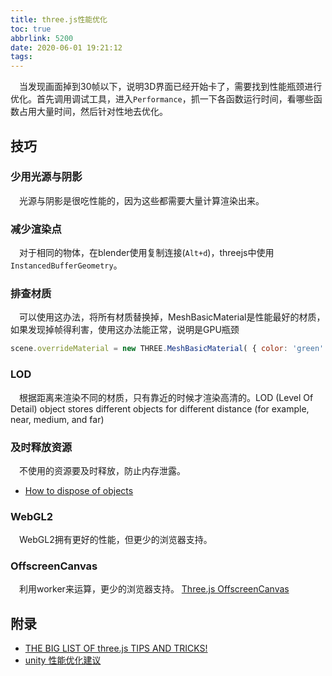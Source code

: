 ```yaml
---
title: three.js性能优化
toc: true
abbrlink: 5200
date: 2020-06-01 19:21:12
tags:
---
```


&emsp;当发现画面掉到30帧以下，说明3D界面已经开始卡了，需要找到性能瓶颈进行优化。首先调用调试工具，进入`Performance`，抓一下各函数运行时间，看哪些函数占用大量时间，然后针对性地去优化。


## 技巧

### 少用光源与阴影 
&emsp;光源与阴影是很吃性能的，因为这些都需要大量计算渲染出来。

### 减少渲染点
&emsp;对于相同的物体，在blender使用复制连接(`Alt+d`)，threejs中使用`InstancedBufferGeometry`。

### 排查材质
&emsp;可以使用这办法，将所有材质替换掉，MeshBasicMaterial是性能最好的材质，如果发现掉帧得利害，使用这办法能正常，说明是GPU瓶颈
```js
scene.overrideMaterial = new THREE.MeshBasicMaterial( { color: 'green' } );
```

### LOD 
&emsp;根据距离来渲染不同的材质，只有靠近的时候才渲染高清的。LOD (Level Of Detail) object stores different objects for different distance (for example, near, medium, and far)

### 及时释放资源
&emsp;不使用的资源要及时释放，防止内存泄露。
- [How to dispose of objects](https://threejs.org/docs/index.html#manual/en/introduction/How-to-dispose-of-objects)

### WebGL2
&emsp;WebGL2拥有更好的性能，但更少的浏览器支持。


### OffscreenCanvas
&emsp;利用worker来运算，更少的浏览器支持。
[Three.js OffscreenCanvas](https://threejsfundamentals.org/threejs/lessons/threejs-offscreencanvas.html)

## 附录
- [THE BIG LIST OF three.js TIPS AND TRICKS!](https://discoverthreejs.com/tips-and-tricks/)
- [unity 性能优化建议](https://docs.unity3d.com/Manual/OptimizingGraphicsPerformance.html)
